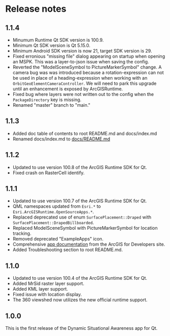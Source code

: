 # Release notes

## 1.1.4

- Minumum Runtime Qt SDK version is 100.9.
- Minimum Qt SDK version is Qt 5.15.0.
- Minimum Android SDK version is now 21, target SDK version is 29.
- Fixed erronious "missing file" dialog appearing on startup when opening an MSPK. This was a layer-to-json issue when saving the config.
- Reverted the "ModelSceneSymbol to PictureMarkerSymbol" change. A camera bug was was introduced because a rotation-expression can not be used in place of a heading-expression when working with an `OrbitGeoElementCameraController`. We will need to park this upgrade until an enhancement is exposed by ArcGISRuntime. 
- Fixed bug where layers were not written out to the config when the `PackageDirectory` key is missing.
- Renamed "master" branch to "main."

## 1.1.3

- Added doc table of contents to root README.md and docs/index.md
- Renamed docs/index.md to [docs/README.md](/docs/README.md)

## 1.1.2

- Updated to use version 100.8 of the ArcGIS Runtime SDK for Qt.
- Fixed crash on RasterCell identify.

## 1.1.1

- Updated to use version 100.7 of the ArcGIS Runtime SDK for Qt.
- QML namespaces updated from `Esri.*` to `Esri.ArcGISRuntime.OpenSourceApps.*`.
- Replaced deprecated use of enum `SurfacePlacement::Draped` with `SurfacePlacement::DrapedBillboarded`.
- Replaced ModelSceneSymbol with PictureMarkerSymbol for location tracking.
- Removed deprecated "ExampleApps" icon.
- Comprehensive [app documentation](/docs/README.md) from the ArcGIS for Developers site.
- Added Troubleshooting section to root README.md.

## 1.1.0

- Updated to use version 100.4 of the ArcGIS Runtime SDK for Qt.
- Added MrSid raster layer support.
- Added KML layer support.
- Fixed issue with location display.
- The 360 viewshed now utilizes the new official runtime support.

## 1.0.0

This is the first release of the Dynamic Situational Awareness app for Qt.
